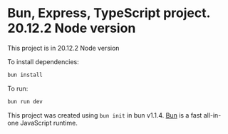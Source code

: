 # Bun, Express, TypeScript project. 20.12.2 Node version

This project is in 20.12.2 Node version

To install dependencies:

```bash
bun install
```

To run:

```bash
bun run dev
```

This project was created using `bun init` in bun v1.1.4. [Bun](https://bun.sh) is a fast all-in-one JavaScript runtime.
